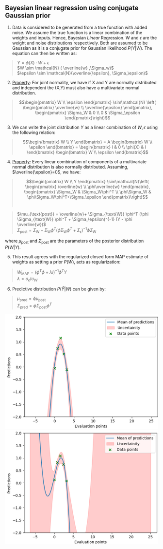 ## Bayesian linear regression using conjugate Gaussian prior

1. Data is considered to be generated from a true function with added noise. We assume the true function is a linear combination of the weights and inputs. Hence, Bayesian *Linear* Regression. W and $\epsilon$ are the weight and noise distributions respectively. Both are assumed to be Gaussian as it is a conjugate prior for Gaussian likelihood $P(Y|W)$. The equation can then be written as:  
> $Y = \phi(X) \cdot W + \epsilon$ <br>
> $W \sim \mathcal{N} ( \overline{w} ,\Sigma_w)$ <br> 
  $\epsilon \sim \mathcal{N}(\overline{\epsilon}, \Sigma_\epsilon)$

2.  [Property](https://en.wikipedia.org/wiki/Multivariate_normal_distribution#Joint_normality): For joint normality, we have if X and Y are normally distributed and independent the (X,Y) must also have a multivariate normal distribution. 
> $$\begin{pmatrix}
W \\ 
\epsilon 
\end{pmatrix} \sim\mathcal{N} \left(
\begin{pmatrix}
\overline{w} \\ 
\overline{\epsilon} 
\end{pmatrix},
\begin{pmatrix} 
\Sigma_W & 0 \\ 
0 & \Sigma_\epsilon 
\end{pmatrix}\right)$$

3. We can write the joint distribution $Y$ as a linear combination of $W,\epsilon$ using the following relation:
> $$\begin{bmatrix}
W \\ 
Y
\end{bmatrix} = A
\begin{bmatrix}
W \\ 
\epsilon
\end{bmatrix} =
\begin{bmatrix}
I & 0 \\
\phi(X) & I
\end{bmatrix}
\begin{bmatrix}
W \\
\epsilon
\end{bmatrix}$$

4. [Property](https://en.wikipedia.org/wiki/Multivariate_normal_distribution#Equivalent_definitions): Every linear combination of components of a multivariate normal distribution is also normally distributed. Assuming, $\overline{\epsilon}=0$,  we have: 
> $$\begin{pmatrix}
W \\ 
Y
\end{pmatrix} \sim\mathcal{N}\left( 
\begin{pmatrix}
\overline{w} \\
\phi\overline{w}  
\end{pmatrix},
\begin{pmatrix} 
\Sigma_W & \Sigma_W\phi^T \\
\phi\Sigma_W & \phi\Sigma_W\phi^T+\Sigma_\epsilon 
\end{pmatrix}\right)$$ <br>

>$\mu_{\text{post}} = \overline{w}+ \Sigma_{\text{W}} \phi^T (\phi \Sigma_{\text{W}} \phi^T + \Sigma_\epsilon)^{-1} (Y - \phi \overline{w})$ <br>
$\Sigma_{\text{post}} = \Sigma_{\text{W}} - \Sigma_{\text{W}} \phi^T (\phi \Sigma_{\text{W}} \phi^T + \Sigma_\epsilon)^{-1} \phi \Sigma_{\text{W}}$ <br> 

where $\mu_{\text{post}}$ and $\Sigma_{\text{post}}$ are the parameters of the posterior distribution $P(W|Y)$.

5. This result agrees with the regularized closed form MAP estimate of weights as setting a prior $P(W)$, acts as regularization: 
> $W_{\text{MAP}}= (\phi^T\phi + \lambda I)^{-1}\phi^TY$ <br>
  $\lambda= {\sigma_{\epsilon}}/{\sigma_{W}}$

6. Predictive distribution $P(\hat{Y}|W)$ can  be given by: 
>  $\mu_{\text{pred}}= \phi\mu_{\text{post}}$ <br>
>  $\Sigma_{\text{pred}}= \phi\Sigma_{\text{post}}\phi^T$

![2 DOF](https://github.com/DumbleDuck/Bayesian_Linear_Regression/blob/main/Results/2%20Dof.png)
![3 DOF](https://github.com/DumbleDuck/Bayesian_Linear_Regression/blob/main/Results/3%20DOF.png)
